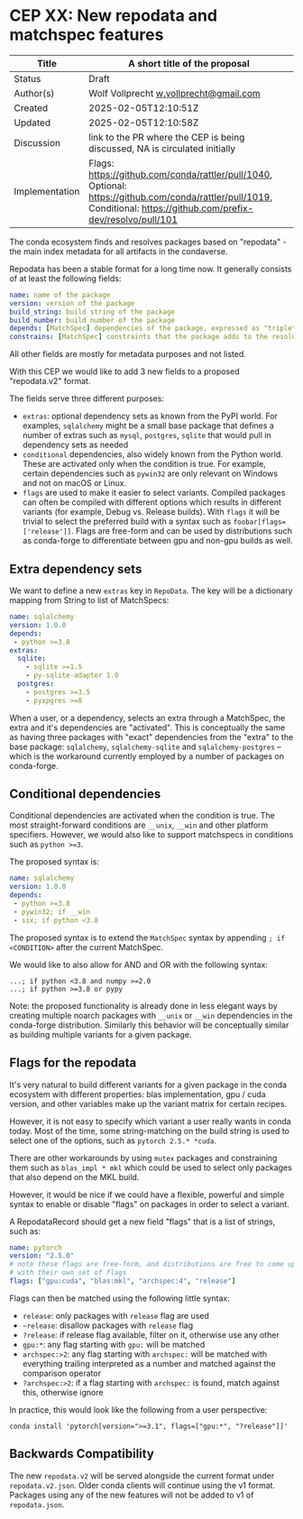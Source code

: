 # CEP XX: New repodata and matchspec features

| Title          | A short title of the proposal                                                                                                                                        |
| -------------- | -------------------------------------------------------------------------------------------------------------------------------------------------------------------- |
| Status         | Draft                                                                                                                                                                |
| Author(s)      | Wolf Vollprecht <w.vollprecht@gmail.com>                                                                                                                             |
| Created        | 2025-02-05T12:10:51Z                                                                                                                                                 |
| Updated        | 2025-02-05T12:10:58Z                                                                                                                                                 |
| Discussion     | link to the PR where the CEP is being discussed, NA is circulated initially                                                                                          |
| Implementation | Flags: https://github.com/conda/rattler/pull/1040, Optional: https://github.com/conda/rattler/pull/1019, Conditional: https://github.com/prefix-dev/resolvo/pull/101  |


The conda ecosystem finds and resolves packages based on "repodata" - the main index metadata for all artifacts in the condaverse.

Repodata has been a stable format for a long time now. It generally consists of at least the following fields:

```yaml
name: name of the package
version: version of the package
build_string: build string of the package
build_number: build number of the package
depends: [MatchSpec] dependencies of the package, expressed as "triplet" matchspec
constrains: [MatchSpec] constraints that the package adds to the resolution aka optional dependencies
```

All other fields are mostly for metadata purposes and not listed.

With this CEP we would like to add 3 new fields to a proposed "repodata.v2" format.

The fields serve three different purposes:

- `extras`: optional dependency sets as known from the PyPI world. For examples, `sqlalchemy` might be a small base package that defines a number of extras such as `mysql`, `postgres`, `sqlite` that would pull in dependency sets as needed
- `conditional` dependencies, also widely known from the Python world. These are activated only when the condition is true. For example, certain dependencies such as `pywin32` are only relevant on Windows and not on macOS or Linux.
- `flags` are used to make it easier to select variants. Compiled packages can often be compiled with different options which results in different variants (for example, Debug vs. Release builds). With `flags` it will be trivial to select the preferred build with a syntax such as `foobar[flags=['release']]`. Flags are free-form and can be used by distributions such as conda-forge to differentiate between gpu and non-gpu builds as well.

## Extra dependency sets

We want to define a new `extras` key in `RepoData`. The key will be a dictionary mapping from String to list of MatchSpecs:

```yaml
name: sqlalchemy
version: 1.0.0
depends:
 - python >=3.8
extras:
  sqlite:
    - sqlite >=1.5
    - py-sqlite-adapter 1.0
  postgres:
    - postgres >=3.5
    - pyxpgres >=8
```

When a user, or a dependency, selects an extra through a MatchSpec, the extra and it's dependencies are "activated". This is conceptually the same as having three packages with "exact" dependencies from the "extra" to the base package: `sqlalchemy`, `sqlalchemy-sqlite` and `sqlalchemy-postgres` – which is the workaround currently employed by a number of packages on conda-forge.

## Conditional dependencies

Conditional dependencies are activated when the condition is true. The most straight-forward conditions are `__unix`, `__win` and other platform specifiers. However, we would also like to support matchspecs in conditions such as `python >=3`.

The proposed syntax is:

```yaml
name: sqlalchemy
version: 1.0.0
depends:
 - python >=3.8
 - pywin32; if __win
 - six; if python <3.8
```

The proposed syntax is to extend the `MatchSpec` syntax by appending `; if <CONDITION>` after the current MatchSpec.

We would like to also allow for AND and OR with the following syntax:

```
...; if python <3.8 and numpy >=2.0
...; if python >=3.8 or pypy
```

Note: the proposed functionality is already done in less elegant ways by creating multiple noarch packages with `__unix` or `__win` dependencies in the conda-forge distribution. Similarly this behavior will be conceptually similar as building multiple variants for a given package.

## Flags for the repodata

It's very natural to build different variants for a given package in the conda ecosystem with different properties: blas implementation, gpu / cuda version, and other variables make up the variant matrix for certain recipes.

However, it is not easy to specify which variant a user really wants in conda today. Most of the time, some string-matching on the build string is used to select one of the options, such as `pytorch 2.5.* *cuda`.

There are other workarounds by using `mutex` packages and constraining them such as `blas_impl * mkl` which could be used to select only packages that also depend on the MKL build.

However, it would be nice if we could have a flexible, powerful and simple syntax to enable or disable "flags" on packages in order to select a variant.

A RepodataRecord should get a new field "flags" that is a list of strings, such as:

```yaml
name: pytorch
version: "2.5.0"
# note these flags are free-form, and distributions are free to come up
# with their own set of flags
flags: ["gpu:cuda", "blas:mkl", "archspec:4", "release"]
```

Flags can then be matched using the following little syntax:

- `release`: only packages with `release` flag are used
- `~release`: disallow packages with `release` flag
- `?release`: if release flag available, filter on it, otherwise use any other
- `gpu:*`: any flag starting with `gpu:` will be matched
- `archspec:>2`: any flag starting with `archspec:` will be matched with everything trailing interpreted as a number and matched against the comparison operator
- `?archspec:>2`: if a flag starting with `archspec:` is found, match against this, otherwise ignore

In practice, this would look like the following from a user perspective:

```shell
conda install 'pytorch[version=">=3.1", flags=["gpu:*", "?release"]]'
```

## Backwards Compatibility

The new `repodata.v2` will be served alongside the current format under `repodata.v2.json`. Older conda clients will continue using the v1 format. Packages using any of the new features will not be added to v1 of `repodata.json`.